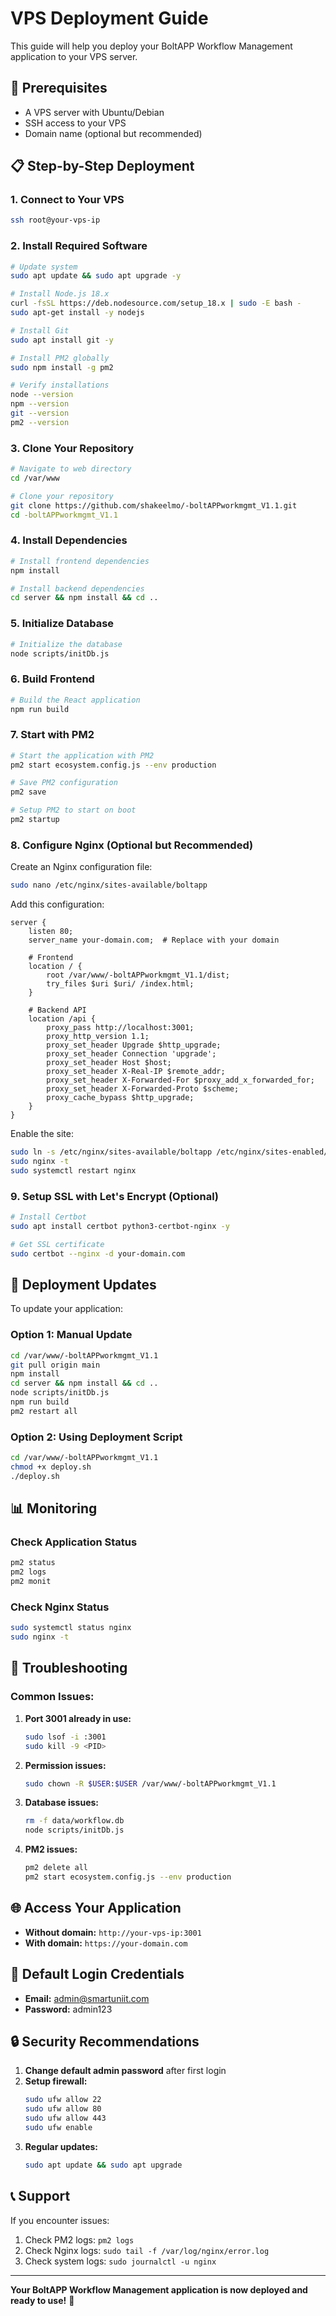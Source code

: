 # VPS Deployment Guide

This guide will help you deploy your BoltAPP Workflow Management application to your VPS server.

## 🚀 Prerequisites

- A VPS server with Ubuntu/Debian
- SSH access to your VPS
- Domain name (optional but recommended)

## 📋 Step-by-Step Deployment

### 1. **Connect to Your VPS**
```bash
ssh root@your-vps-ip
```

### 2. **Install Required Software**
```bash
# Update system
sudo apt update && sudo apt upgrade -y

# Install Node.js 18.x
curl -fsSL https://deb.nodesource.com/setup_18.x | sudo -E bash -
sudo apt-get install -y nodejs

# Install Git
sudo apt install git -y

# Install PM2 globally
sudo npm install -g pm2

# Verify installations
node --version
npm --version
git --version
pm2 --version
```

### 3. **Clone Your Repository**
```bash
# Navigate to web directory
cd /var/www

# Clone your repository
git clone https://github.com/shakeelmo/-boltAPPworkmgmt_V1.1.git
cd -boltAPPworkmgmt_V1.1
```

### 4. **Install Dependencies**
```bash
# Install frontend dependencies
npm install

# Install backend dependencies
cd server && npm install && cd ..
```

### 5. **Initialize Database**
```bash
# Initialize the database
node scripts/initDb.js
```

### 6. **Build Frontend**
```bash
# Build the React application
npm run build
```

### 7. **Start with PM2**
```bash
# Start the application with PM2
pm2 start ecosystem.config.js --env production

# Save PM2 configuration
pm2 save

# Setup PM2 to start on boot
pm2 startup
```

### 8. **Configure Nginx (Optional but Recommended)**

Create an Nginx configuration file:
```bash
sudo nano /etc/nginx/sites-available/boltapp
```

Add this configuration:
```nginx
server {
    listen 80;
    server_name your-domain.com;  # Replace with your domain

    # Frontend
    location / {
        root /var/www/-boltAPPworkmgmt_V1.1/dist;
        try_files $uri $uri/ /index.html;
    }

    # Backend API
    location /api {
        proxy_pass http://localhost:3001;
        proxy_http_version 1.1;
        proxy_set_header Upgrade $http_upgrade;
        proxy_set_header Connection 'upgrade';
        proxy_set_header Host $host;
        proxy_set_header X-Real-IP $remote_addr;
        proxy_set_header X-Forwarded-For $proxy_add_x_forwarded_for;
        proxy_set_header X-Forwarded-Proto $scheme;
        proxy_cache_bypass $http_upgrade;
    }
}
```

Enable the site:
```bash
sudo ln -s /etc/nginx/sites-available/boltapp /etc/nginx/sites-enabled/
sudo nginx -t
sudo systemctl restart nginx
```

### 9. **Setup SSL with Let's Encrypt (Optional)**
```bash
# Install Certbot
sudo apt install certbot python3-certbot-nginx -y

# Get SSL certificate
sudo certbot --nginx -d your-domain.com
```

## 🔄 **Deployment Updates**

To update your application:

### **Option 1: Manual Update**
```bash
cd /var/www/-boltAPPworkmgmt_V1.1
git pull origin main
npm install
cd server && npm install && cd ..
node scripts/initDb.js
npm run build
pm2 restart all
```

### **Option 2: Using Deployment Script**
```bash
cd /var/www/-boltAPPworkmgmt_V1.1
chmod +x deploy.sh
./deploy.sh
```

## 📊 **Monitoring**

### **Check Application Status**
```bash
pm2 status
pm2 logs
pm2 monit
```

### **Check Nginx Status**
```bash
sudo systemctl status nginx
sudo nginx -t
```

## 🔧 **Troubleshooting**

### **Common Issues:**

1. **Port 3001 already in use:**
   ```bash
   sudo lsof -i :3001
   sudo kill -9 <PID>
   ```

2. **Permission issues:**
   ```bash
   sudo chown -R $USER:$USER /var/www/-boltAPPworkmgmt_V1.1
   ```

3. **Database issues:**
   ```bash
   rm -f data/workflow.db
   node scripts/initDb.js
   ```

4. **PM2 issues:**
   ```bash
   pm2 delete all
   pm2 start ecosystem.config.js --env production
   ```

## 🌐 **Access Your Application**

- **Without domain:** `http://your-vps-ip:3001`
- **With domain:** `https://your-domain.com`

## 📝 **Default Login Credentials**

- **Email:** admin@smartuniit.com
- **Password:** admin123

## 🔒 **Security Recommendations**

1. **Change default admin password** after first login
2. **Setup firewall:**
   ```bash
   sudo ufw allow 22
   sudo ufw allow 80
   sudo ufw allow 443
   sudo ufw enable
   ```
3. **Regular updates:**
   ```bash
   sudo apt update && sudo apt upgrade
   ```

## 📞 **Support**

If you encounter issues:
1. Check PM2 logs: `pm2 logs`
2. Check Nginx logs: `sudo tail -f /var/log/nginx/error.log`
3. Check system logs: `sudo journalctl -u nginx`

---

**Your BoltAPP Workflow Management application is now deployed and ready to use!** 🎉 